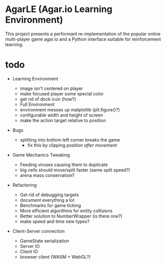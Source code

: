 # AgarLE (Agar.io Learning Environment)

This project presents a performant re-implementation of the popular online multi-player
game agar.io and a Python interface suitable for reinforcement learning.


# todo
- Learning Environment
  - image isn't centered on player
  - make focused player some special color
  - get rid of dock icon (how?)
  - Full Environment
  - environment messes up matplotlib (plt.figure()?)
  - configurable width and height of screen
  - make the action target relative to position
- Bugs
  - splitting into bottom left corner breaks the game
    - fix this by clipping position *after movement*
- Game Mechanics Tweaking
  - Feeding viruses causing them to duplicate
  - big cells should move/split faster (same split speed?)
  - arena mass conservation?
- Refactoring
  - Get rid of debugging targets
  - document everything a lot
  - Benchmarks for game ticking
  - More efficient algorithms for entity collisions
  - Better solution to NumberWrapper (is there one?)
  - make speed and time new types?

- Client-Server connection
  - GameState serialization
  - Server IO
  - Client IO 
  - browser client (WASM + WebGL?)

